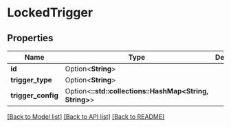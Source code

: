 # LockedTrigger

## Properties

Name | Type | Description | Notes
------------ | ------------- | ------------- | -------------
**id** | Option<**String**> |  | [optional]
**trigger_type** | Option<**String**> |  | [optional]
**trigger_config** | Option<**::std::collections::HashMap<String, String>**> |  | [optional]

[[Back to Model list]](../README.md#documentation-for-models) [[Back to API list]](../README.md#documentation-for-api-endpoints) [[Back to README]](../README.md)


